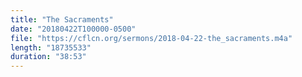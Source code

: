 ```yaml
---
title: "The Sacraments"
date: "20180422T100000-0500"
file: "https://cflcn.org/sermons/2018-04-22-the_sacraments.m4a"
length: "18735533"
duration: "38:53"
---
```


